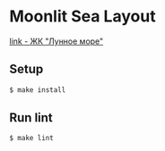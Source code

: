 # Moonlit Sea Layout

[link - ЖК "Лунное море"](http://moonlitsea.surge.sh/)

## Setup

```sh
$ make install
```

## Run lint

```sh
$ make lint
```

